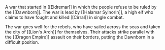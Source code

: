 A war that started in [[Eldremar]] in which the people refuse to be ruled by the [[Dawnborn]]. The war is lead by [[Halamar Sylnorin]], a high elf who claims to have fought and killed [[Cirral]] in single combat. 

The war goes well for the rebels, who have sailed across the seas and taken the city of [[Lion's Arch]] for themselves. Their attacks strike parallel with the [[Dragon Empire]] assault on their borders, putting the Dawnborn in a difficult position.